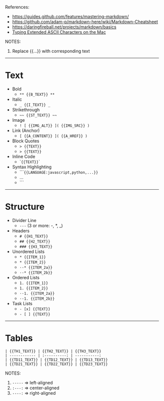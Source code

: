 References:
* https://guides.github.com/features/mastering-markdown/
* https://github.com/adam-p/markdown-here/wiki/Markdown-Cheatsheet
* https://daringfireball.net/projects/markdown/basics
* [Typing Extended ASCII Characters on the Mac](http://www.idautomation.com/kb/mac_ascii.html)

NOTES:

1. Replace {{...}} with corresponding text

---

# Text

* Bold
  * `** {{B_TEXT}} **`
* Italic
  * `_ {{I_TEXT}} _`
* Strikethrough
  * `~~ {{ST_TEXT}} ~~`
* Image
  * `! [ {{IMG_ALT}} ]( {{IMG_SRC}} )`
* Link (Anchor)
  * `[ {{A_CONTENT}} ]( {{A_HREF}} )`
* Block Quotes
  * `> {{TEXT}}`
  * `> {{TEXT}}`
* Inline Code
  * \``{{TEXT}}`\`
* Syntax Highlighting
  * \`\`\``{{LANGUAGE:javascript,python,...}}`
  * ...
  * \`\`\`

---

# Structure

* Divider Line
  * `---` (3 or more: \-, \*, \_)
* Headers
  * `# {{H1_TEXT}}`
  * `## {{H2_TEXT}}`
  * `### {{H3_TEXT}}`
* Unordered Lists
  * `* {{ITEM_1}}`
  * `* {{ITEM_2}}`
  * `··* {{ITEM_2a}}`
  * `··* {{ITEM_2b}}`
* Ordered Lists
  * `1. {{ITEM_1}}`
  * `1. {{ITEM_2}}`
  * `··1. {{ITEM_2a}}`
  * `··1. {{ITEM_2b}}`
* Task Lists
  * `- [x] {{TEXT}}`
  * `- [ ] {{TEXT}}`

---

# Tables

```
| {{TH1_TEXT}} | {{TH2_TEXT}} | {{TH3_TEXT}}
| ------------ | :----------: | -----------:
| {{TD11_TEXT}} | {{TD12_TEXT}} | {{TD13_TEXT}}
| {{TD21_TEXT}} | {{TD22_TEXT}} | {{TD23_TEXT}}
```

NOTES:

1. `-----` => left-aligned
1. `:---:` => center-aligned
1. `----:` => right-aligned

